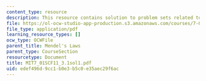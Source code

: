 ```yaml
---
content_type: resource
description: This resource contains solution to problem sets related to mendel's law.
file: https://ol-ocw-studio-app-production.s3.amazonaws.com/courses/7-01sc-fundamentals-of-biology-fall-2011/edef496d9cc1b0e3b5c0e35aec29f6ac_MIT7_01SCF11_3.1sol1.pdf
file_type: application/pdf
learning_resource_types: []
ocw_type: OCWFile
parent_title: Mendel's Laws
parent_type: CourseSection
resourcetype: Document
title: MIT7_01SCF11_3.1sol1.pdf
uid: edef496d-9cc1-b0e3-b5c0-e35aec29f6ac
---
```

